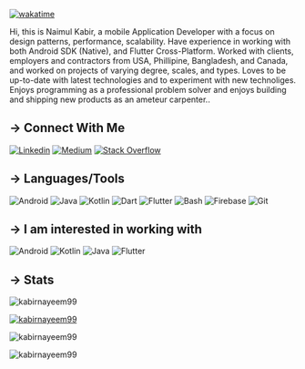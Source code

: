[![wakatime](https://wakatime.com/badge/user/877bdd59-77ed-4e91-839b-edf730c4e129.svg)](https://wakatime.com/@877bdd59-77ed-4e91-839b-edf730c4e129)

Hi, this is Naimul Kabir, a mobile Application Developer with a focus on design patterns, performance, scalability. Have experience in working with both Android SDK (Native), and Flutter Cross-Platform. Worked with clients, employers and contractors from USA, Phillipine, Bangladesh, and Canada, and worked on projects of varying degree, scales, and types. Loves to be up-to-date with latest technologies and to experiment with new technoliges. Enjoys programming as a professional problem solver and enjoys building and shipping new products as an ameteur carpenter..

## → Connect With Me
[![Linkedin](https://img.shields.io/badge/LinkedIn-0077B5?style=for-the-badge&logo=linkedin&logoColor=white)](https://www.linkedin.com/in/kabirnayeem99/)
[![Medium](https://img.shields.io/badge/Medium-12100E?style=for-the-badge&logo=medium&logoColor=white)](https://kabirnayeem99.medium.com/)
[![Stack Overflow](https://img.shields.io/badge/Stack_Overflow-FE7A16?style=for-the-badge&logo=stack-overflow&logoColor=white)](https://stackoverflow.com/users/9659254)

## → Languages/Tools
![Android](https://img.shields.io/badge/Android-3DDC84?style=for-the-badge&logo=android&logoColor=white)
![Java](https://img.shields.io/badge/Java-ED8B00?style=for-the-badge&logo=java&logoColor=white)
![Kotlin](https://img.shields.io/badge/Kotlin-0095D5?&style=for-the-badge&logo=kotlin&logoColor=white)
![Dart](https://img.shields.io/badge/Dart-0175C2?style=for-the-badge&logo=dart&logoColor=white)
![Flutter](https://img.shields.io/badge/Flutter-02569B?style=for-the-badge&logo=flutter&logoColor=white)
![Bash](https://img.shields.io/badge/Shell_Script-121011?style=for-the-badge&logo=gnu-bash&logoColor=white)
![Firebase](https://img.shields.io/badge/firebase-ffca28?style=for-the-badge&logo=firebase&logoColor=white)
![Git](https://img.shields.io/badge/Git-F05032?style=for-the-badge&logo=git&logoColor=white)

## → I am interested in working with
![Android](https://img.shields.io/badge/Android-3DDC84?style=for-the-badge&logo=android&logoColor=white)
![Kotlin](https://img.shields.io/badge/Kotlin-0095D5?&style=for-the-badge&logo=kotlin&logoColor=white)
![Java](https://img.shields.io/badge/Java-ED8B00?style=for-the-badge&logo=java&logoColor=white)
![Flutter](https://img.shields.io/badge/Flutter-02569B?style=for-the-badge&logo=flutter&logoColor=white)

 ## → Stats

<p><img align="center" src="https://github-readme-stats.vercel.app/api/top-langs?username=kabirnayeem99&show_icons=true&locale=en&layout=compact&theme=light&hide=javascript,html,makefile" alt="kabirnayeem99" /></p>

<p><a href="https://wakatime.com/@kabirnayeem99"><img align="center" src="https://github-readme-stats.vercel.app/api/wakatime?username=kabirnayeem99&theme=light&layout=compact&hide=html,groovy" alt="kabirnayeem99" /></a></p>

<p><img align="center" src="https://github-readme-stats.vercel.app/api?username=kabirnayeem99&show_icons=true&locale=en&theme=light" alt="kabirnayeem99" /></p>

<p><img align="center" src="https://github-readme-streak-stats.herokuapp.com/?user=kabirnayeem99&theme=light" alt="kabirnayeem99" /></p> 
